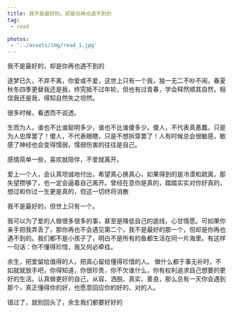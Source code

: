 ```yaml
---
title: 我不是最好的，却是你再也遇不到的
tag:
 - read

photos:
 - '../assets/img/read_1.jpg'
---
```

我不是最好的，却是你再也遇不到的

逐梦已久，不弃不离，你爱或不爱，这世上只有一个我，独一无二不吵不闹，春夏秋冬四季更替我还是我，终究抵不过年轮，但也有过青春，学会释然顺其自然，相信我还是我，得知自然失之坦然。

很多时候，看透而不说透。 

生而为人，谁也不比谁聪明多少，谁也不比谁傻多少。傻人，不代表真愚蠢，只是为人忠厚罢了！傻人，不代表眼瞎，只是不想拆穿罢了！人有时候总会很敏感，敏感了神经也会变得懦弱，懦弱伤害的往往是自己。

感情简单一些，喜欢就陪伴，不爱就离开。

爱上一个人，会认真坦诚地付出，希望真心换真心，如果得到的是冷漠和疏离，那失望攒够了，也一定会逼着自己离开。曾经在意你是真的，踏踏实实对你好真的，想过和你过一生更是真的，但这一切终将消散

我不是最好的，但世上只有一个。

我可以为了爱的人做很多很多的事，甚至是降低自己的底线，心甘情愿。可如果你亲手把我弄丢了，那你再也不会遇见第二个，我不是最好的那一个，但却是你再也遇不到的。我们都不是小孩子了，明白不是所有的鱼都生活在同一片海里。有这样一句话：你不懂得珍惜，我又何必牵挂。 

余生，把爱留给值得的人，把真心留给懂得珍惜的人。
做什么都于事无补时，不如就就放手吧，你得知道，你很珍贵，你不欠谁什么，你有权利追求自己想要的更好的生活。认真做更好的自己，从容、洒脱、真实、善良，那么总有一天你会遇到那个，真正懂得你的好，也愿意回应你的好的、对的人。

错过了，就别回头了，余生我们都要好好的